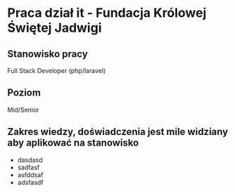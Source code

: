 # Praca dział it - Fundacja Królowej Świętej Jadwigi
## Stanowisko pracy
Full Stack Developer (php/laravel)
## Poziom
Mid/Senior
## Zakres wiedzy, doświadczenia jest mile widziany aby aplikować na stanowisko
- dasdasd
- sadfasf
- asfddsaf
- adsfasdf
